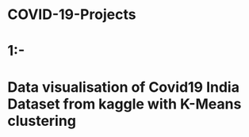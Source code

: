 # COVID-19-Projects
# 1:-
# Data visualisation of Covid19 India Dataset from kaggle with K-Means clustering
